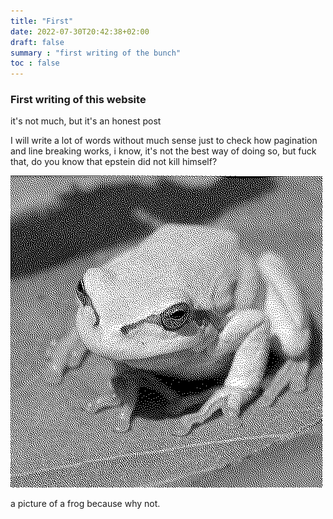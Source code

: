 ```yaml
---
title: "First"
date: 2022-07-30T20:42:38+02:00
draft: false
summary : "first writing of the bunch"
toc : false
---
```


### First writing of this website

it's not much, but it's an honest post

I will write a lot of words without much sense just to check how pagination and line breaking works, i know, it's not the best way of doing so, but fuck that, do you know that epstein did not kill himself?

![dithered frogge](/writings/first_post/dithered_frogge.png )

a picture of a frog because why not.
